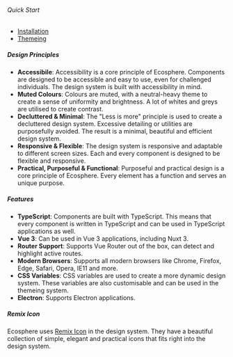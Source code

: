 ###### Quick Start

- [Installation](/guide/installation)
- [Themeing](/guide/theme)

##### Design Principles

- **Accessibile**: Accessibility is a core principle of Ecosphere. Components are designed to be accessible and easy to use, even for challenged individuals. The design system is built with accessibility in mind.
- **Muted Colours**: Colours are muted, with a neutral-heavy theme to create a sense of uniformity and brightness. A lot of whites and greys are utilised to create contrast.
- **Decluttered & Minimal**: The "Less is more" principle is used to create a decluttered design system. Excessive detailing or utilities are purposefully avoided. The result is a minimal, beautiful and efficient design system.
- **Responsive & Flexible**: The design system is responsive and adaptable to different screen sizes. Each and every component is designed to be flexible and responsive.
- **Practical, Purposeful & Functional**: Purposeful and practical design is a core principle of Ecosphere. Every element has a function and serves an unique purpose.

##### Features

- **TypeScript**: Components are built with TypeScript. This means that every component is written in TypeScript and can be used in TypeScript applications as well.
- **Vue 3**: Can be used in Vue 3 applications, including Nuxt 3.
- **Router Support**: Supports Vue Router out of the box, can detect and highlight active routes.
- **Modern Browsers**: Supports all modern browsers like Chrome, Firefox, Edge, Safari, Opera, IE11 and more.
- **CSS Variables**: CSS variables are used to create a more dynamic design system. These variables are also customisable and can be used in the themeing system.
- **Electron**: Supports Electron applications.

##### Remix Icon

Ecosphere uses [Remix Icon](https://remixicon.com/) in the design system. They have a beautiful collection of simple, elegant and practical icons that fits right into the design system.
